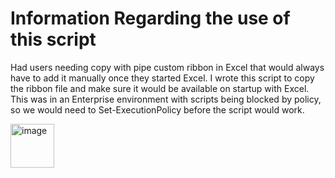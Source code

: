 <h1>Information Regarding the use of this script</h1>


<p1>Had users needing copy with pipe custom ribbon in Excel that would always have to add it manually once they started Excel. I wrote this script to copy the ribbon file and make sure it would be available on startup with Excel. 
This was in an Enterprise environment with scripts being blocked by policy, so we would need to Set-ExecutionPolicy before the script would work.


<img width="70" height="70" alt="image" src="https://github.com/user-attachments/assets/d666c550-4218-4ba8-8e7c-6c79bffd889e" />
<p1> 
